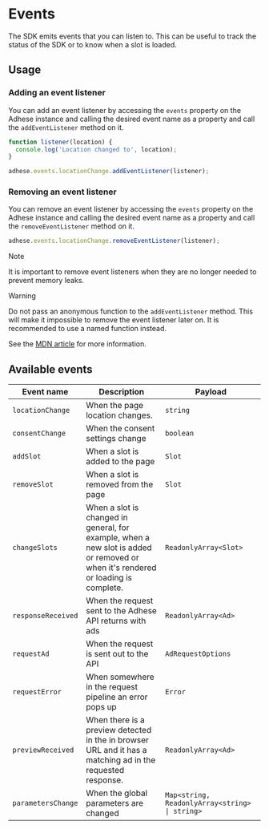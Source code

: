 # Events

The SDK emits events that you can listen to. This can be useful to track the status of the SDK or to know when a slot is loaded.

## Usage
### Adding an event listener
You can add an event listener by accessing the `events` property on the Adhese instance and calling the desired event name as a property and call the `addEventListener` method on it.

```js
function listener(location) {
  console.log('Location changed to', location);
}

adhese.events.locationChange.addEventListener(listener);
```

### Removing an event listener
You can remove an event listener by accessing the `events` property on the Adhese instance and calling the desired event name as a property and call the `removeEventListener` method on it.

```js
adhese.events.locationChange.removeEventListener(listener);
```

> [!NOTE]
> It is important to remove event listeners when they are no longer needed to prevent memory leaks.

> [!WARNING]
> Do not pass an anonymous function to the `addEventListener` method. This will make it impossible to remove the event listener later on.
> It is recommended to use a named function instead.
>
> See the [MDN article](https://developer.mozilla.org/en-US/docs/Web/API/EventTarget/addEventListener#memory_issues) for more information.

## Available events

| Event name         | Description                                                                                                                       | Payload                                         |
|--------------------|-----------------------------------------------------------------------------------------------------------------------------------|-------------------------------------------------|
| `locationChange`   | When the page location changes.                                                                                                   | `string`                                        |
| `consentChange`    | When the consent settings change                                                                                                  | `boolean`                                       |
| `addSlot`          | When a slot is added to the page                                                                                                  | `Slot`                                          |
| `removeSlot`       | When a slot is removed from the page                                                                                              | `Slot`                                          |
| `changeSlots`      | When a slot is changed in general, for example, when a new slot is added or removed or when it's rendered or loading is complete. | `ReadonlyArray<Slot>`                           |
| `responseReceived` | When the request sent to the Adhese API returns with ads                                                                          | `ReadonlyArray<Ad>`                             |
| `requestAd`        | When the request is sent out to the API                                                                                           | `AdRequestOptions`                              |
| `requestError`     | When somewhere in the request pipeline an error pops up                                                                           | `Error`                                         |
| `previewReceived`  | When there is a preview detected in the in browser URL and it has a matching ad in the requested response.                        | `ReadonlyArray<Ad>`                             |
| `parametersChange` | When the global parameters are changed                                                                                            | `Map<string, ReadonlyArray<string>  \| string>` |
